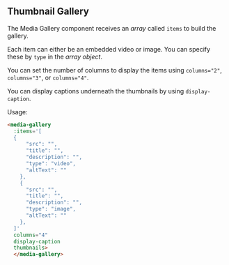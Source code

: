 ## Thumbnail Gallery

The Media Gallery component receives an *array* called `items` to build the gallery.

Each item can either be an embedded video or image.  You can specify these by `type` in the *array object*.

You can set the number of columns to display the items using `columns="2"`, `columns="3"`, or `columns="4"`.

You can display captions underneath the thumbnails by using `display-caption`.

Usage:

```html
<media-gallery 
  :items='[
  {
      "src": "",
      "title": "",
      "description": "",
      "type": "video",
      "altText": ""
    },
    {
      "src": "",
      "title": "",
      "description": "",
      "type": "image",
      "altText": ""
    },
  ]' 
  columns="4"
  display-caption
  thumbnails>
  </media-gallery>
```
